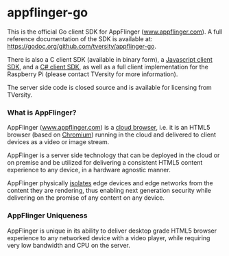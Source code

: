 appflinger-go
=============

This is the official Go client SDK for AppFlinger (www.appflinger.com). A full reference documentation of the SDK is available at:
https://godoc.org/github.com/tversity/appflinger-go.

There is also a C client SDK (available in binary form), a [Javascript client SDK](https://github.com/ronenmiz/appflinger-js), and a [C# client SDK](https://github.com/ronenmiz/appflinger-mediaroom), as well as a full client implementation for the Raspberry Pi (please contact TVersity for more information). 

The server side code is closed source and is available for licensing from TVersity.

### What is AppFlinger?

AppFlinger (www.appflinger.com) is a [cloud browser](https://www.w3.org/TR/cloud-browser-arch/), i.e. it is an HTML5 browser (based on [Chromium](https://www.chromium.org/Home)) running in the cloud and delivered to client devices as a video or image stream.

AppFlinger is a server side technology that can be deployed in the cloud or on premise and be utilized for delivering a consistent HTML5 content experience to any device, in a hardware agnostic manner.

AppFlinger physically [isolates](https://en.wikipedia.org/wiki/Browser_isolation) edge devices and edge networks from the content they are rendering, thus enabling next generation security while delivering on the promise of any content on any device.

### AppFlinger Uniqueness

AppFlinger is unique in its ability to deliver desktop grade HTML5 browser experience to any networked device with a video player, while requiring very low bandwidth and CPU on the server.
